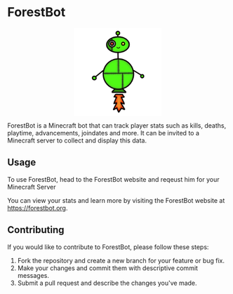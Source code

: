 # ForestBot

<div style="display: flex; justify-content: center; align-items: center; height: 200px;">
  <img src="animatedBot.gif" alt="ForestBot Animated Image" width="200" height="200" style="margin: auto;" />
</div>



ForestBot is a Minecraft bot that can track player stats such as kills, deaths, playtime, advancements, joindates and more. It can be invited to a Minecraft server to collect and display this data.

## Usage

To use ForestBot, head to the ForestBot website and reqeust him for your Minecraft Server

You can view your stats and learn more by visiting the ForestBot website at https://forestbot.org.

## Contributing

If you would like to contribute to ForestBot, please follow these steps:

1. Fork the repository and create a new branch for your feature or bug fix.
2. Make your changes and commit them with descriptive commit messages.
3. Submit a pull request and describe the changes you've made.
